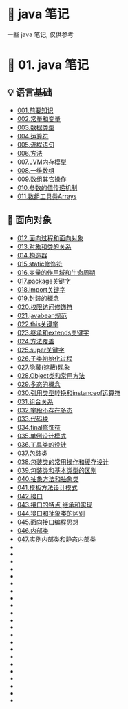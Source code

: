 # :pencil: java 笔记
一些 java 笔记, 仅供参考

# :tea: 01. java 笔记 
## :bulb: 语言基础
- <a href="01.java_notes\001.前要知识.md">001.前要知识</a>  
- <a href="01.java_notes\002.常量和变量.md">002.常量和变量</a>  
- <a href="01.java_notes\003.数据类型.md">003.数据类型</a>  
- <a href="01.java_notes\004.运算符.md">004.运算符</a>  
- <a href="01.java_notes\005.流程语句.md">005.流程语句</a>  
- <a href="01.java_notes\006.方法.md">006.方法</a>  
- <a href="01.java_notes\007.JVM内存模型.md">007.JVM内存模型</a>  
- <a href="01.java_notes\008.一维数组.md">008.一维数组</a>  
- <a href="01.java_notes\009.数组其它操作.md">009.数组其它操作</a>  
- <a href="01.java_notes\010.参数的值传递机制.md">010.参数的值传递机制</a>  
- <a href="01.java_notes\011.数组工具类Arrays.md">011.数组工具类Arrays</a>   

## :green_apple: 面向对象

- <a href="01.java_notes\012.面向过程和面向对象.md">012.面向过程和面向对象</a>  
- <a href="01.java_notes\013.对象和类的关系.md">013.对象和类的关系</a>  
- <a href="01.java_notes\014.构造器.md">014.构造器</a>  
- <a href="01.java_notes\015.static修饰符.md">015.static修饰符</a>  
- <a href="01.java_notes\016.变量的作用域和生命周期.md">016.变量的作用域和生命周期</a>  
- <a href="01.java_notes\017.package关键字.md">017.package关键字</a>  
- <a href="01.java_notes\018.import关键字.md">018.import关键字</a>  
- <a href="01.java_notes\019.封装的概念.md">019.封装的概念</a>  
- <a href="01.java_notes\020.权限访问修饰符.md">020.权限访问修饰符</a>  
- <a href="01.java_notes\021.javabean规范.md">021.javabean规范</a>  
- <a href="01.java_notes\022.this关键字.md">022.this关键字</a>  
- <a href="01.java_notes\023.继承和extends关键字.md">023.继承和extends关键字</a>  
- <a href="01.java_notes\024.方法覆盖.md">024.方法覆盖</a>  
- <a href="01.java_notes\025.super关键字.md">025.super关键字</a>  
- <a href="01.java_notes\026.子类初始化过程.md">026.子类初始化过程</a>  
- <a href="01.java_notes\027.隐藏(遮蔽)现象.md">027.隐藏(遮蔽)现象</a>  
- <a href="01.java_notes\028.Object类和常用方法.md">028.Object类和常用方法</a>  
- <a href="01.java_notes\029.多态的概念.md">029.多态的概念</a>  
- <a href="01.java_notes\030.引用类型转换和instanceof运算符.md">030.引用类型转换和instanceof运算符</a>  
- <a href="01.java_notes\031.组合关系.md">031.组合关系</a>  
- <a href="01.java_notes\032.字段不存在多态.md">032.字段不存在多态</a>  
- <a href="01.java_notes\033.代码块.md">033.代码块</a>  
- <a href="01.java_notes\034.final修饰符.md">034.final修饰符</a>  
- <a href="01.java_notes\035.单例设计模式.md">035.单例设计模式</a>  
- <a href="01.java_notes\036.工具类的设计.md">036.工具类的设计</a>   
- <a href="01.java_notes\037.包装类.md">037.包装类</a>  
- <a href="01.java_notes\038.包装类的常用操作和缓存设计.md">038.包装类的常用操作和缓存设计</a>  
- <a href="01.java_notes\039.包装类和基本类型的区别.md">039.包装类和基本类型的区别</a>  
- <a href="01.java_notes\040.抽象方法和抽象类.md">040.抽象方法和抽象类</a>  
- <a href="01.java_notes\041.模板方法设计模式.md">041.模板方法设计模式</a>  
- <a href="01.java_notes\042.接口.md">042.接口</a>  
- <a href="01.java_notes\043.接口的特点,继承和实现.md">043.接口的特点,继承和实现</a>  
- <a href="01.java_notes\044.接口和抽象类的区别.md">044.接口和抽象类的区别</a>  
- <a href="01.java_notes\045.面向接口编程思想.md">045.面向接口编程思想</a>  
- <a href="01.java_notes\046.内部类.md">046.内部类</a>  
- <a href="01.java_notes\047.实例内部类和静态内部类.md">047.实例内部类和静态内部类</a>  
- <a href=""></a>  
- <a href=""></a>  
- <a href=""></a>  
- <a href=""></a>  
- <a href=""></a>  
- <a href=""></a>  
- <a href=""></a>  
- <a href=""></a>  
- <a href=""></a>  
- <a href=""></a>  
- <a href=""></a>  
- <a href=""></a>  
- <a href=""></a>  
- <a href=""></a>  
- <a href=""></a>  
- <a href=""></a>  
- <a href=""></a>  
- <a href=""></a>  
- <a href=""></a>  
- <a href=""></a>  
- <a href=""></a>  
- <a href=""></a>  

